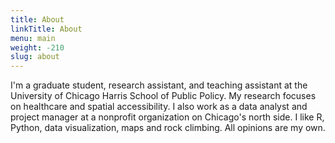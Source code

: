 ```yaml
---
title: About
linkTitle: About
menu: main
weight: -210
slug: about
---
```


I'm a graduate student, research assistant, and teaching assistant at the University of Chicago Harris School of Public Policy. My research focuses on healthcare and spatial accessibility. I also work as a data analyst and project manager at a nonprofit organization on Chicago's north side. I like R, Python, data visualization, maps and rock climbing. All opinions are my own. 
